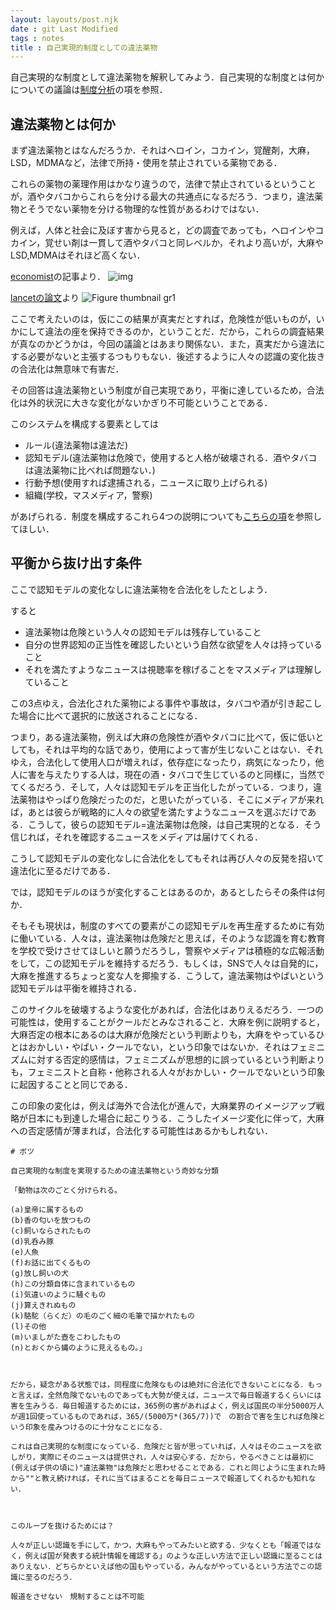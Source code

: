 ```yaml
---
layout: layouts/post.njk
date : git Last Modified 
tags : notes
title : 自己実現的制度としての違法薬物
---
```


自己実現的な制度として違法薬物を解釈してみよう．自己実現的な制度とは何かについての議論は[制度分析](/posts/比較歴史制度分析/)の項を参照．

## 違法薬物とは何か

まず違法薬物とはなんだろうか．それはヘロイン，コカイン，覚醒剤，大麻，LSD，MDMAなど，法律で所持・使用を禁止されている薬物である．

これらの薬物の薬理作用はかなり違うので，法律で禁止されているということが，酒やタバコからこれらを分ける最大の共通点になるだろう．つまり，違法薬物とそうでない薬物を分ける物理的な性質があるわけではない．

例えば，人体と社会に及ぼす害から見ると，どの調査であっても，ヘロインやコカイン，覚せい剤は一貫して酒やタバコと同レベルか，それより高いが，大麻やLSD,MDMAはそれほど高くない．

<div class="py-8">

[economist](https://www.economist.com/graphic-detail/2019/06/25/what-is-the-most-dangerous-drug
)の記事より．
![img](https://www.economist.com/img/b/1424/1041/90/sites/default/files/images/2019/06/articles/main/20190629_woc294.png)

</div>

<div class="py-8">

[lancetの論文](https://www.thelancet.com/journals/lancet/article/PIIS0140-6736%2807%2960464-4/fulltext)より
![Figure thumbnail gr1](https://www.thelancet.com/cms/attachment/e2eca865-13b5-424b-9e32-4999f65b9810/gr1.jpg)

</div>

ここで考えたいのは，仮にこの結果が真実だとすれば，危険性が低いものが，いかにして違法の座を保持できるのか，ということだ．<span class="marginnote">だから，これらの調査結果が真なのかどうかは，今回の議論とはあまり関係ない．また，真実だから違法にする必要がないと主張するつもりもない．後述するように人々の認識の変化抜きの合法化は無意味で有害だ．</span>

その回答は違法薬物という制度が自己実現であり，平衡に達しているため，合法化は外的状況に大きな変化がないかぎり不可能ということである．

このシステムを構成する要素としては

- ルール(違法薬物は違法だ)
- 認知モデル(違法薬物は危険で，使用すると人格が破壊される．酒やタバコは違法薬物に比べれば問題ない．)
- 行動予想(使用すれば逮捕される，ニュースに取り上げられる)
- 組織(学校，マスメディア，警察)

があげられる．制度を構成するこれら4つの説明についても[こちらの項](/posts/比較歴史制度分析/)を参照してほしい．

## 平衡から抜け出す条件

ここで認知モデルの変化なしに違法薬物を合法化をしたとしよう．

すると

- 違法薬物は危険という人々の認知モデルは残存していること
- 自分の世界認知の正当性を確認したいという自然な欲望を人々は持っていること
- それを満たすようなニュースは視聴率を稼げることをマスメディアは理解していること

この3点ゆえ，合法化された薬物による事件や事故は，タバコや酒が引き起こした場合に比べて選択的に放送されることになる．

つまり，ある違法薬物，例えば大麻の危険性が酒やタバコに比べて，仮に低いとしても，それは平均的な話であり，使用によって害が生じないことはない．それゆえ，合法化して使用人口が増えれば，依存症になったり，病気になったり，他人に害を与えたりする人は，現在の酒・タバコで生じているのと同様に，当然でてくるだろう．そして，人々は認知モデルを正当化したがっている．つまり，違法薬物はやっぱり危険だったのだ，と思いたがっている．そこにメディアが来れば，あとは彼らが戦略的に人々の欲望を満たすようなニュースを選ぶだけである．こうして，彼らの認知モデル=違法薬物は危険，は自己実現的となる．そう信じれば，それを確認するニュースをメディアは届けてくれる．

こうして認知モデルの変化なしに合法化をしてもそれは再び人々の反発を招いて違法化に至るだけである．

では，認知モデルのほうが変化することはあるのか，あるとしたらその条件は何か．

そもそも現状は，制度のすべての要素がこの認知モデルを再生産するために有効に働いている．人々は，違法薬物は危険だと思えば，そのような認識を育む教育を学校で受けさせてほしいと願うだろうし，警察やメディアは積極的な広報活動をして，この認知モデルを維持するだろう．もしくは，SNSで人々は自発的に，大麻を推進するちょっと変な人を揶揄する．こうして，違法薬物はやばいという認知モデルは平衡を維持される．

このサイクルを破壊するような変化があれば，合法化はありえるだろう．一つの可能性は，使用することがクールだとみなされること．大麻を例に説明すると，大麻否定の根本にあるのは大麻が危険だという判断よりも，大麻をやっているひとはおかしい・やばい・クールでない，という印象ではないか．それはフェミニズムに対する否定的感情は，フェミニズムが思想的に誤っているという判断よりも，フェミニストと自称・他称される人々がおかしい・クールでないという印象に起因することと同じである．

この印象の変化は，例えば海外で合法化が進んで，大麻業界のイメージアップ戦略が日本にも到達した場合に起こりうる．こうしたイメージ変化に伴って，大麻への否定感情が薄まれば，合法化する可能性はあるかもしれない．


<div class="hidden">
    
    # ボツ
    
    自己実現的な制度を実現するための違法薬物という奇妙な分類
    
    「動物は次のごとく分けられる。
    
    (a)皇帝に属するもの
    (b)香の匂いを放つもの
    (c)飼いならされたもの
    (d)乳呑み豚
    (e)人魚
    (f)お話に出てくるもの
    (g)放し飼いの犬
    (h)この分類自体に含まれているもの
    (i)気違いのように騒ぐもの
    (j)算えきれぬもの
    (k)駱駝（らくだ）の毛のごく細の毛筆で描かれたもの
    (l)その他
    (m)いましがた壺をこわしたもの
    (n)とおくから蝿のように見えるもの。」
    
    
    
    だから，疑念がある状態では，同程度に危険なものは絶対に合法化できないことになる．もっと言えば，全然危険でないものであっても大勢が使えば，ニュースで毎日報道するくらいには害を生みうる．毎日報道するためには，365例の害があればよく，例えば国民の半分5000万人が週1回使っているものであれば，365/(5000万*(365/7))で　の割合で害を生じれば危険という印象を産みつけるのに十分なことになる．
    
    これは自己実現的な制度になっている．危険だと皆が思っていれば，人々はそのニュースを欲しがり，実際にそのニュースは提供され，人々は安心する．だから，やるべきことは最初に(例えば子供の頃に)"違法薬物"は危険だと思わせることである．これと同じように生まれた時から""と教え続ければ，それに当てはまることを毎日ニュースで報道してくれるかも知れない．
    
    
    
    このループを抜けるためには？
    
    人々が正しい認識を手にして，かつ，大麻もやってみたいと欲する．少なくとも「報道ではなく，例えば国が発表する統計情報を確認する」のような正しい方法で正しい認識に至ることはありえない．どちらかといえば他の国もやっている，みんながやっているという方法でこの認識に至るのだろう．
    
    報道をさせない　規制することは不可能

</div>
